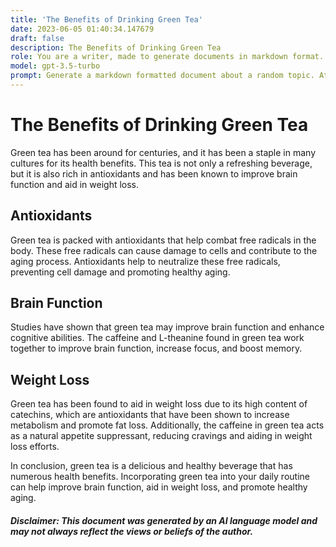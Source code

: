 ```yaml
---
title: 'The Benefits of Drinking Green Tea'
date: 2023-06-05 01:40:34.147679
draft: false
description: The Benefits of Drinking Green Tea
role: You are a writer, made to generate documents in markdown format. It is very important that all of the documents you generate are in valid markdown format.
model: gpt-3.5-turbo
prompt: Generate a markdown formatted document about a random topic. At the bottom, include a disclaimer explaining that the document was generated by you. The first line of the document should be the title. Make sure that the entire document is in proper markdown format, using a mix of various tags to make the document visually appealing.
---
```


# The Benefits of Drinking Green Tea

Green tea has been around for centuries, and it has been a staple in many cultures for its health benefits. This tea is not only a refreshing beverage, but it is also rich in antioxidants and has been known to improve brain function and aid in weight loss.

## Antioxidants

Green tea is packed with antioxidants that help combat free radicals in the body. These free radicals can cause damage to cells and contribute to the aging process. Antioxidants help to neutralize these free radicals, preventing cell damage and promoting healthy aging.

## Brain Function

Studies have shown that green tea may improve brain function and enhance cognitive abilities. The caffeine and L-theanine found in green tea work together to improve brain function, increase focus, and boost memory.

## Weight Loss

Green tea has been found to aid in weight loss due to its high content of catechins, which are antioxidants that have been shown to increase metabolism and promote fat loss. Additionally, the caffeine in green tea acts as a natural appetite suppressant, reducing cravings and aiding in weight loss efforts.

In conclusion, green tea is a delicious and healthy beverage that has numerous health benefits. Incorporating green tea into your daily routine can help improve brain function, aid in weight loss, and promote healthy aging.

##### Disclaimer: This document was generated by an AI language model and may not always reflect the views or beliefs of the author.